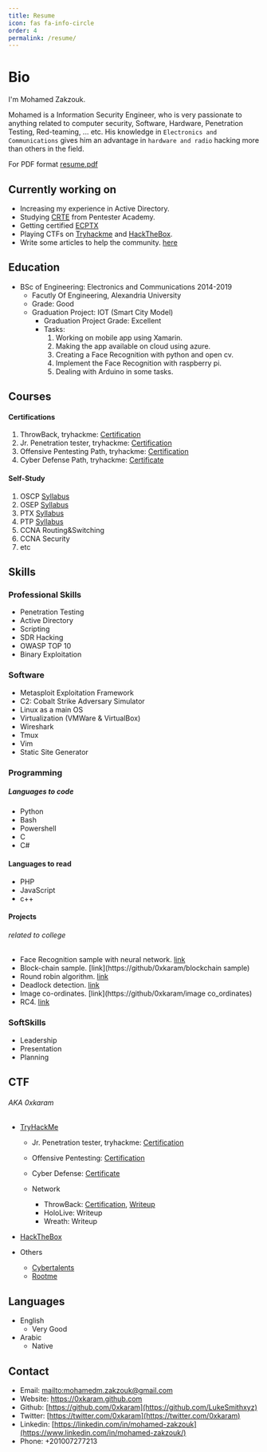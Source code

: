 ```yaml
---
title: Resume
icon: fas fa-info-circle
order: 4
permalink: /resume/
---
```


# Bio

I'm Mohamed Zakzouk.

Mohamed is a Information Security Engineer, who is very passionate to anything related to computer security, Software, Hardware, Penetration Testing, Red-teaming, ... etc. His knowledge in `Electronics and Communications` gives him an advantage in `hardware and radio` hacking more than others in the field.

For PDF format [resume.pdf](/assets/files/Resume.pdf)

## Currently working on

-   Increasing my experience in Active Directory.
-   Studying [CRTE](https://www.pentesteracademy.com/redteamlab) from Pentester Academy.
-   Getting certified [ECPTX](https://elearnsecurity.com/product/ecptx-certification)
-   Playing CTFs on [Tryhackme](https://tryhackme.com/) and [HackTheBox](https://app.hackthebox.com/).
- Write some articles to help the community. [here](/archives/)

## Education

-   BSc of Engineering: Electronics and Communications  2014-2019
    -   Facutly Of Engineering, Alexandria University
    -   Grade: Good
    -   Graduation Project: IOT (Smart City Model)
        - Graduation Project Grade: Excellent
        - Tasks:
            1. Working on mobile app using Xamarin.
            2. Making the app available on cloud using azure.
            3. Creating a Face Recognition with python and open cv.
            4. Implement the Face Recognition with raspberry pi.
            5. Dealing with Arduino in some tasks.

## Courses

#### Certifications
1. ThrowBack, tryhackme: [Certification](/assets/img/certs/THM-Throwback.png)
2. Jr. Penetration tester, tryhackme: [Certification](/assets/img/certs/THM-jr-pent.png)
3.  Offensive Pentesting Path, tryhackme: [Certification](/assets/img/certs/THM-offensive_pentesting.png)
4. Cyber Defense Path, tryhackme: [Certificate](/assets/img/certs/THM-cyberDefense.png)

#### Self-Study

1. OSCP [Syllabus](https://www.offensive-security.com/pwk-oscp/)
2. OSEP [Syllabus](https://www.offensive-security.com/pen300-osep/)
3. PTX [Syllabus](https://elearnsecurity.com/product/ecptx-certification/)
4. PTP [Syllabus](https://elearnsecurity.com/product/ecpptv2-certification/)
5. CCNA Routing&Switching
6. CCNA Security
7. etc

## Skills

### Professional Skills
- Penetration Testing
- Active Directory
- Scripting
- SDR Hacking
- OWASP TOP 10
- Binary Exploitation

### Software
- Metasploit Exploitation Framework
- C2: Cobalt Strike Adversary Simulator
- Linux as a main OS
- Virtualization (VMWare & VirtualBox)
- Wireshark
- Tmux
- Vim
- Static Site Generator

### Programming

##### Languages to code
- Python
- Bash
- Powershell
- C
- C#

#### Languages to read
- PHP
- JavaScript
- c++

#### Projects
###### related to college
- Face Recognition sample with neural network. [link](https://github/0xkaram/face_recognition_sample)
- Block-chain sample. [link](https://github/0xkaram/blockchain sample)
- Round robin algorithm. [link](https://github/0xkaram/round_robin_algorithm)
- Deadlock detection. [link](https://github/0xkaram/Deadlock_detection_sample)
- Image co-ordinates. [link](https://github/0xkaram/image co_ordinates)
- RC4. [link](https://github/0xkaram/rc4_assembly)

### SoftSkills
- Leadership
- Presentation
- Planning

## CTF
###### AKA 0xkaram
- [TryHackMe](https://tryhackme.com/) <script src="https://tryhackme.com/badge/76384"></script>

    - Jr. Penetration tester, tryhackme: [Certification](/assets/img/certs/THM-jr-pent.png)

    -  Offensive Pentesting: [Certification](/assets/img/certs/THM-offensive_pentesting.png)

    - Cyber Defense: [Certificate](/assets/img/certs/THM-cyberDefense.png)

    - Network
        - ThrowBack: [Certification](/assets/img/certs/THM-Throwback.png), [Writeup](/posts/Try-Hack-Me-Throwback-Write-Up/)
        - HoloLive: Writeup
        - Wreath: Writeup


- [HackTheBox](https://app.hackthebox.com/) <script src="https://www.hackthebox.eu/badge/147399"></script>
- Others
    - [Cybertalents](https://cybertalents.com/)
    - [Rootme](https://rootme.org/)

## Languages
- English
    - Very Good
- Arabic
    - Native

## Contact

-   Email: <mailto:mohamedm.zakzouk@gmail.com>
-   Website: <https://0xkaram.github.com>
-   Github: [https://github.com/0xkaram](https://github.com/LukeSmithxyz)
-   Twitter: [https://twitter.com/0xkaram](https://twitter.com/0xkaram)
-   Linkedin: [https://linkedin.com/in/mohamed-zakzouk](https://www.linkedin.com/in/mohamed-zakzouk/)
-   Phone: +201007277213
